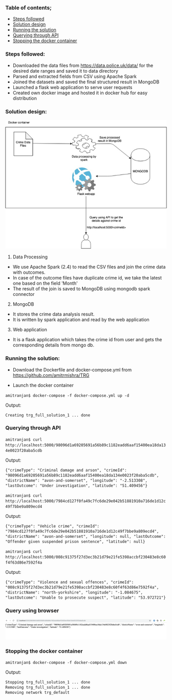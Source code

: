 ### Table of contents;
- [ Steps followed ](#steps)
- [ Solution design ](#design)
- [ Running the solution ](#run)
- [ Querying through API ](#query)
- [ Stopping the docker container ](#stop)


<a name="steps"></a>
### Steps followed:

 - Downloaded the data files from https://data.police.uk/data/ for the desired date ranges and saved it to data directory
 - Parsed and extracted fields from CSV using Apache Spark
 - Joined the datasets and saved the final structured result in MongoDB
 - Launched a flask web application to serve user requests
 - Created own docker image and hosted it in docker hub for easy distribution

<a name="design"></a>
### Solution design:
![Image](images/Design.jpg)

1. Data Processing

 - We use Apache Spark (2.4) to read the CSV files and join the crime data with outcomes.
 - In case of the outcome files have duplicate crime id, we take the latest one based on the field 'Month'
 - The result of the join is saved to MongoDB using mongodb spark connector

2. MongoDB

 - It stores the crime data analysis result.
 - It is written by spark application and read by the web application

3. Web application

 - It is a flask application which takes the crime id from user and gets the corresponding details from mongo db.


<a name="run"></a>
### Running the solution:

 - Download the Dockerfile and docker-compose.yml from https://github.com/amitrmishra/TRG

 - Launch the docker container

`amitranjan$ docker-compose -f docker-compose.yml up -d`

Output:
```Creating network "trg_default" with the default driver
Creating trg_full_solution_1 ... done
```

<a name="query"></a>
### Querying through API

`amitranjan$ curl http://localhost:5000/98096d1a69205691a56b89c1182eadd6aaf15400ea18da134e0023f20aba5cdb`

Output:
```
{"crimeType": "Criminal damage and arson", "crimeId": "98096d1a69205691a56b89c1182eadd6aaf15400ea18da134e0023f20aba5cdb", "districtName": "avon-and-somerset", "longitude": "-2.513308", "lastOutcome": "Under investigation", "latitude": "51.409456"}
```

`amitranjan$ curl http://localhost:5000/7984cd127f0fa49c7fc6de29e042b51881910a716de1d12c49f7bbe9a809ecd4`

Output:
```
{"crimeType": "Vehicle crime", "crimeId": "7984cd127f0fa49c7fc6de29e042b51881910a716de1d12c49f7bbe9a809ecd4", "districtName": "avon-and-somerset", "longitude": null, "lastOutcome": "Offender given suspended prison sentence", "latitude": null}
```

`amitranjan$ curl http://localhost:5000/008c91375f27d3ec3b21d79e21fe5398accbf230483e8c60f4f63d86e7592f4a`

Output:
```
{"crimeType": "Violence and sexual offences", "crimeId": "008c91375f27d3ec3b21d79e21fe5398accbf230483e8c60f4f63d86e7592f4a", "districtName": "north-yorkshire", "longitude": "-1.084675", "lastOutcome": "Unable to prosecute suspect", "latitude": "53.972721"}
```

### Query using browser

![Image](images/API%20Call.png)

<a name="stop"></a>
### Stopping the docker container
`amitranjan$ docker-compose -f docker-compose.yml down`

Output:
```
Stopping trg_full_solution_1 ... done
Removing trg_full_solution_1 ... done
Removing network trg_default
```
